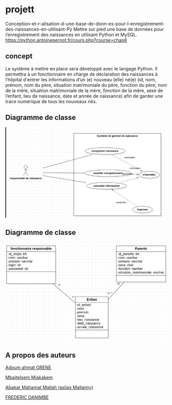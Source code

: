 # projett
Conception-et-r-alisation-d-une-base-de-donn-es-pour-l-enregistrement-des-naissances-en-utilisant-Py
Mettre sur pied une base de données pour l’enregistrement des naissances en utilisant Python et MySQL.
https://python.antoinepernot.fr/cours.php?course=chap6
## concept
Le système à mettre en place sera développé avec le langage Python. Il permettra à un fonctionnaire en charge de déclaration des naissances à l’hôpital d'entrer les informations d’un (e) nouveau (elle) né(e)  (id, nom, prénom, nom du père, situation matrimoniale du père, fonction du père, nom de la mère, situation matrimoniale de la mère, fonction de la mère, sexe de l’enfant, lieu de naissance, date et année de naissance) afin de garder une trace numérique de tous les nouveaux nés.

## Diagramme de classe
<img src="enfants.png" alt="Diagramme de classe"/>

## Diagramme de classe
<img src="Classe.png" alt="Diagramme de classe"/>

## A propos des auteurs
<a href="https://github.com/AdoumGrene21"> Adoum ahmat GRENE</a>

<a href="https://github.com/Mbaitelsem"> Mbaitelsem Miakakem</a>

<a href="https://github.com/Mallaimy"> Abakar Mahamat Mallah (aslias Mallaimy) </a>

<a href="https://github.com/fredifils"> FREDERIC DANIMBE</a>



